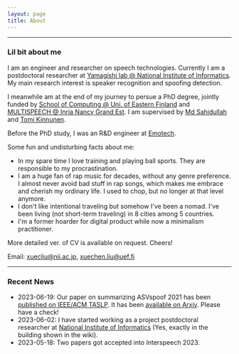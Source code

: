 ```yaml
---
layout: page
title: About
---
```


-------------------
### Lil bit about me
I am an engineer and researcher on speech technologies. Currently I am a postdoctoral researcher at [Yamagishi lab @ National Institute of Informatics](https://nii-yamagishilab.github.io/). My main research interest is speaker recognition and spoofing detection.

I meanwhile am at the end of my journey to persue a PhD degree, jointly funded by [School of Computing @ Uni. of Eastern Finland](http://www.uef.fi/en/web/cs) and [MULTISPEECH @ Inria Nancy Grand Est](https://team.inria.fr/multispeech/). I am supervised by [Md Sahidullah](https://scholar.google.co.in/citations?user=jRcYfsQAAAAJ&hl=en) and [Tomi Kinnunen](http://cs.joensuu.fi/pages/tkinnu/webpage/). 

Before the PhD study, I was an R&D engineer at [Emotech](https://www.linkedin.com/company/emotech-ltd/).

Some fun and undisturbing facts about me:
* In my spare time I love training and playing ball sports. They are responsible to my procrastination.
* I am a huge fan of rap music for decades, without any genre preference. I almost never avoid bad stuff in rap songs, which makes me embrace and cherish my ordinary life. I used to chop, but no longer at that level anymore.
* I don't like intentional traveling but somehow I've been a nomad. I've been living (not short-term traveling) in 8 cities among 5 countries.
* I'm a former hoarder for digital product while now a minimalism practitioner.

More detailed ver. of CV is available on request. Cheers!

Email: xuecliu@nii.ac.jp, xuechen.liu@uef.fi

-------------------
### Recent News
* 2023-06-19: Our paper on summarizing ASVspoof 2021 has been [published on IEEE/ACM TASLP](https://ieeexplore.ieee.org/document/10155166). It has been [available on Arxiv](https://arxiv.org/abs/2210.02437). Please have a check!
* 2023-06-02: I have started working as a project postdoctoral researcher at [National Institute of Informatics](https://en.wikipedia.org/wiki/National_Institute_of_Informatics) (Yes, exactly in the building shown in the wiki).
* 2023-05-18: Two papers got accepted into Interspeech 2023.
<!-- * 2022-10-10: Our paper on ASVspoof 2021 has been submitted and [available on Arxiv](https://arxiv.org/abs/2210.02437). Please have a check! -->
<!-- * 2022-05-15: I started a summer research attachment at A*STAR @ Singapore. -->
<!-- * 2022-04-21: Three papers got accepted into Speaker Odyssey 2022. -->
<!-- * 2022-01-22: One paper got accepted into ICASSP 2022. -->
<!-- * 2021-10-15: One paper got accepted into SPL 2021. -->
<!-- * 2021-09-10: Two papers got accepted into ASRU 2021. -->
<!-- * 2021-01-30: One paper got accepted into ISCAS 2021. -->
<!-- * 2020-12-21: One patent I got involved last year at Emotech got accepted. -->